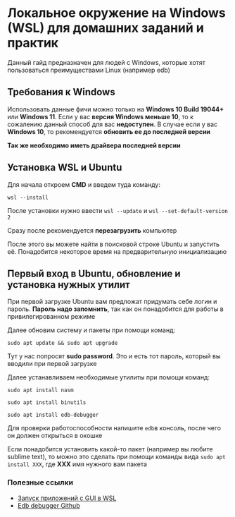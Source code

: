 # Локальное окружение на Windows (WSL) для домашних заданий и практик
Данный гайд предназначен для людей с Windows, которые хотят пользоваться преимуществами Linux (например edb)

## Требования к Windows
Использовать данные фичи можно только на **Windows 10 Build 19044+** или **Windows 11**. Если у вас **версия Windows меньше 10**, то к сожалению данный способ для вас **недоступен**. В случае если у вас **Windows 10**, то рекомендуется **обновить ее до последней версии**

**Так же необходимо иметь драйвера последней версии**

## Установка WSL и Ubuntu
Для начала откроем **CMD** и введем туда команду:

```wsl --install```

После установки нужно ввести ```wsl --update``` и ```wsl --set-default-version 2```

Сразу после рекомендуется **перезагрузить** компьютер

После этого вы можете найти в поисковой строке Ubuntu и  запустить её. Понадобится некоторое время на предварительную инициализацию

## Первый вход в Ubuntu, обновление и установка нужных утилит
При первой загрузке Ubuntu вам предложат придумать себе логин и пароль. **Пароль надо запомнить**, так как он понадобится для работы в привилегированном режиме

Далее обновим систему и пакеты при помощи команд:

```sudo apt update && sudo apt upgrade```

Тут у нас попросят **sudo password**. Это и есть тот пароль, который вы вводили при первой загрузке

Далее устанавливаем необходимые утилиты при помощи команд:

```sudo apt install nasm```

```sudo apt install binutils```

```sudo apt install edb-debugger```

Для проверки работоспособности напишите  ```edb```в консоль, после чего он должен открыться в окошке

Если понадобится установить какой-то пакет (например вы любите sublime text),  то можно это сделать при помощи команды вида ``sudo apt install XXX``, где **XXX** имя нужного вам пакета

### Полезные ссылки
- [Запуск приложений с GUI в WSL](https://learn.microsoft.com/ru-ru/windows/wsl/tutorials/gui-apps)
- [Edb debugger Github](https://github.com/eteran/edb-debugger)
